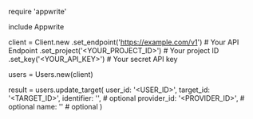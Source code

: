 require 'appwrite'

include Appwrite

client = Client.new
    .set_endpoint('https://example.com/v1') # Your API Endpoint
    .set_project('<YOUR_PROJECT_ID>') # Your project ID
    .set_key('<YOUR_API_KEY>') # Your secret API key

users = Users.new(client)

result = users.update_target(
    user_id: '<USER_ID>',
    target_id: '<TARGET_ID>',
    identifier: '<IDENTIFIER>', # optional
    provider_id: '<PROVIDER_ID>', # optional
    name: '<NAME>' # optional
)
